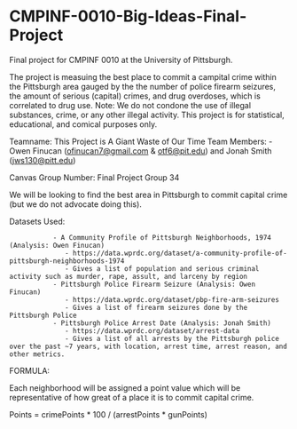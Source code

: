 # CMPINF-0010-Big-Ideas-Final-Project
Final project for CMPINF 0010 at the University of Pittsburgh.

The project is measuing the best place to commit a campital crime within the Pittsburgh area gauged by the the number of police firearm seizures, the amount of serious (capital) crimes, and drug overdoses, which is correlated to drug use. 
Note: We do not condone the use of illegal substances, crime, or any other illegal activity. This project is for statistical, educational, and comical purposes only.

Teamname: This Project is A Giant Waste of Our Time
Team Members: - Owen Finucan (ofinucan7@gmail.com & otf6@pit.edu) and Jonah Smith (jws130@pitt.edu)

Canvas Group Number: Final Project Group 34

We will be looking to find the best area in Pittsburgh to commit capital crime (but we do not advocate doing this).

Datasets Used: 
                  
               - A Community Profile of Pittsburgh Neighborhoods, 1974 (Analysis: Owen Finucan)
                  - https://data.wprdc.org/dataset/a-community-profile-of-pittsburgh-neighborhoods-1974
                  - Gives a list of population and serious criminal activity such as murder, rape, assult, and larceny by region
               - Pittsburgh Police Firearm Seizure (Analysis: Owen Finucan)
                  - https://data.wprdc.org/dataset/pbp-fire-arm-seizures
                  - Gives a list of firearm seizures done by the Pittsburgh Police
               - Pittsburgh Police Arrest Date (Analysis: Jonah Smith)
                  - https://data.wprdc.org/dataset/arrest-data
                  - Gives a list of all arrests by the Pittsburgh police over the past ~7 years, with location, arrest time, arrest reason, and other metrics.
                  
FORMULA:

Each neighborhood will be assigned a point value which will be representative of how great of a place it is to commit capital crime.

Points = crimePoints * 100 / (arrestPoints * gunPoints)
